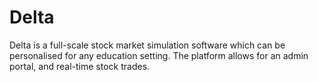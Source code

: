 # Delta
Delta is a full-scale stock market simulation software which can be personalised for any education setting. The platform allows for an admin portal, and real-time stock trades.
